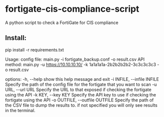 # fortigate-cis-compliance-script
A python script to check a FortiGate for CIS compliance 

<h2>Install:</h2>

pip install -r requirements.txt


Usage:
config file: main.py -i fortigate_backup.conf -o result.csv
API method: main.py -u https://10.10.10.10/ -k 1a1a1a1a-2b2b2b2b2-3c3c3c3c3 -o result.csv

options:
  -h, --help            show this help message and exit
  -i INFILE, --infile INFILE
                        Specify the path of the config file for the fortigate that you want to scan
  -u URL, --url URL     Specify the URL to that exposed if checking the fortigate using the API
  -k KEY, --key KEY     Specify the API key to use if checking the fortigate using the API
  -o OUTFILE, --outfile OUTFILE
                        Specify the path of the CSV file to dump the results to. if not specified you will only see results in the terminal.
